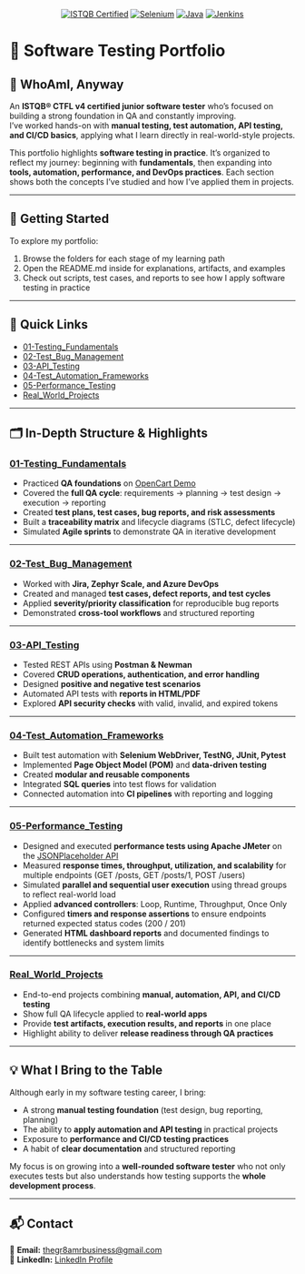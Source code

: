<p align="center">
	<a href="https://www.istqb.org/"><img src="https://img.shields.io/badge/ISTQB-CTFL4-blue" alt="ISTQB Certified"></a>
	<a href="https://www.selenium.dev/"><img src="https://img.shields.io/badge/Selenium-WebDriver-green" alt="Selenium"></a>
	<a href="https://www.java.com/"><img src="https://img.shields.io/badge/Java-Programming-orange" alt="Java"></a>
	<a href="https://www.jenkins.io/"><img src="https://img.shields.io/badge/Jenkins-CI/CD-red" alt="Jenkins"></a>
</p>

# 🧪 Software Testing Portfolio

## 👤 WhoAmI, Anyway
An **ISTQB® CTFL v4 certified junior software tester** who’s focused on building a strong foundation in QA and constantly improving.  
I’ve worked hands-on with **manual testing, test automation, API testing, and CI/CD basics**, applying what I learn directly in real-world-style projects.  

This portfolio highlights **software testing in practice**. It’s organized to reflect my journey: beginning with **fundamentals**, then expanding into **tools, automation, performance, and DevOps practices**. Each section shows both the concepts I’ve studied and how I’ve applied them in projects.  

---

## 🚀 Getting Started
To explore my portfolio:  
1. Browse the folders for each stage of my learning path  
2. Open the README.md inside for explanations, artifacts, and examples  
3. Check out scripts, test cases, and reports to see how I apply software testing in practice  

---

## 🔗 Quick Links
- [01-Testing_Fundamentals](./01-Testing_Fundamentals/README.md)  
- [02-Test_Bug_Management](./02-Test_Bug_Management/README.md)  
- [03-API_Testing](./03-API_Testing/README.md)  
- [04-Test_Automation_Frameworks](./04-Test_Automation_Frameworks/README.md)  
- [05-Performance_Testing](./05-Performance_Testing/README.md)
- [Real_World_Projects](./Real_World_Projects/README.md)  

---

## 🗂️ In-Depth Structure & Highlights

### [01-Testing_Fundamentals](./01-Testing_Fundamentals/README.md)
- Practiced **QA foundations** on [OpenCart Demo](https://demo.opencart.com/)  
- Covered the **full QA cycle**: requirements → planning → test design → execution → reporting  
- Created **test plans, test cases, bug reports, and risk assessments**  
- Built a **traceability matrix** and lifecycle diagrams (STLC, defect lifecycle)  
- Simulated **Agile sprints** to demonstrate QA in iterative development  

---

### [02-Test_Bug_Management](./02-Test_Bug_Management/README.md)
- Worked with **Jira, Zephyr Scale, and Azure DevOps**  
- Created and managed **test cases, defect reports, and test cycles**  
- Applied **severity/priority classification** for reproducible bug reports  
- Demonstrated **cross-tool workflows** and structured reporting  

---

### [03-API_Testing](./03-API_Testing/README.md)
- Tested REST APIs using **Postman & Newman**  
- Covered **CRUD operations, authentication, and error handling**  
- Designed **positive and negative test scenarios**  
- Automated API tests with **reports in HTML/PDF**  
- Explored **API security checks** with valid, invalid, and expired tokens  

---

### [04-Test_Automation_Frameworks](./04-Test_Automation_Frameworks/README.md)
- Built test automation with **Selenium WebDriver, TestNG, JUnit, Pytest**  
- Implemented **Page Object Model (POM)** and **data-driven testing**  
- Created **modular and reusable components**  
- Integrated **SQL queries** into test flows for validation  
- Connected automation into **CI pipelines** with reporting and logging  

---

### [05-Performance_Testing](./05-Performance_Testing/README.md)
- Designed and executed **performance tests using Apache JMeter** on the [JSONPlaceholder API](https://jsonplaceholder.typicode.com/)  
- Measured **response times, throughput, utilization, and scalability** for multiple endpoints (GET /posts, GET /posts/1, POST /users)  
- Simulated **parallel and sequential user execution** using thread groups to reflect real-world load  
- Applied **advanced controllers**: Loop, Runtime, Throughput, Once Only  
- Configured **timers and response assertions** to ensure endpoints returned expected status codes (200 / 201)  
- Generated **HTML dashboard reports** and documented findings to identify bottlenecks and system limits

 

---


### [Real_World_Projects](./Real_World_Projects/README.md)
- End-to-end projects combining **manual, automation, API, and CI/CD testing**  
- Show full QA lifecycle applied to **real-world apps**  
- Provide **test artifacts, execution results, and reports** in one place  
- Highlight ability to deliver **release readiness through QA practices**  

---

## 💡 What I Bring to the Table
Although early in my software testing career, I bring:  
- A strong **manual testing foundation** (test design, bug reporting, planning)  
- The ability to **apply automation and API testing** in practical projects  
- Exposure to **performance and CI/CD testing practices**  
- A habit of **clear documentation** and structured reporting  

My focus is on growing into a **well-rounded software tester** who not only executes tests but also understands how testing supports the **whole development process**.  

---

## 📬 Contact
📧 **Email:** [thegr8amrbusiness@gmail.com](mailto:thegr8amrbusiness@gmail.com)  
💼 **LinkedIn:** [LinkedIn Profile](https://www.linkedin.com/)  
